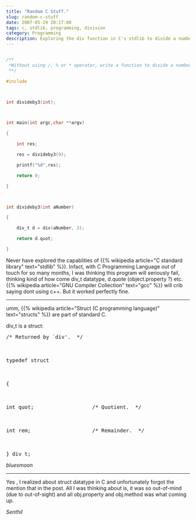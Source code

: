 ```yaml
---
title: "Random C Stuff."
slug: random-c-stuff
date: 2007-05-29 20:17:00
tags: c, stdlib, programming, division
category: Programming
description: Exploring the div function in C's stdlib to divide a number by 3 without using standard arithmetic operators
---
```


```c

/**
 *Without using /, % or * operator, write a function to divide a number by 3.
 **/

#include



int divideby3(int);



int main(int argc,char **argv)

{

	int res;

	res = divideby3(9);

	printf("%d",res);

	return 0;

}



int divideby3(int aNumber)

{

	div_t d = div(aNumber, 3);

	return d.quot;

}

```

Never have explored the capablities of {{% wikipedia article="C standard library" text="stdlib" %}}. Infact, with C Programming
Language out of touch for so many months, I was thinking this program will
seriously fail, thinking kind of how come div_t datatype, d.quote
(object.property ?) etc. {{% wikipedia article="GNU Compiler Collection" text="gcc" %}} will crib saying dont using c++. But it worked
perfectly fine.

----


umm, {{% wikipedia article="Struct (C programming language)" text="structs" %}} are part of standard C.



div_t is a struct:



<pre>/* Returned by `div'.  */



typedef struct



{



int quot;                   /* Quotient.  */



int rem;                    /* Remainder.  */



} div_t;</pre>

_bluesmoon_

----


Yes , I realized about struct datatype in C and unfortunately forgot the mention that in the post. All I was thinking about is, it was so out-of-mind (due to out-of-sight) and all obj.property and obj.method was what coming up.

_Senthil_